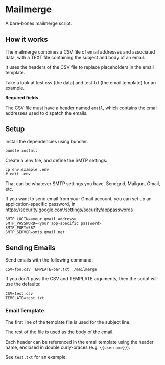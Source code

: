# Mailmerge

A bare-bones mailmerge script.

## How it works

The mailmerge combines a CSV file of email addresses and associated data, with a TEXT file containing
the subject and body of an email.

It uses the headers of the CSV file to replace placeholders in the email template.

Take a look at test.csv (the data) and test.txt (the email template) for an example.

**Required fields**

The CSV file must have a header named `email`, which contains the email addresses used to dispatch
the emails.

## Setup

Install the dependencies using bundler.

```
bundle install
```

Create a .env file, and define the SMTP settings:

```
cp env.example .env
# edit .env
```

That can be whatever SMTP settings you have. Sendgrid, Mailgun, Gmail, etc.

If you want to send email from your Gmail account, you can set up an application-specific password, in
https://security.google.com/settings/security/apppasswords

```
SMTP_LOGIN=<your gmail address>
SMTP_PASSWORD=<your app-specific password>
SMTP_PORT=587
SMTP_SERVER=smtp.gmail.net
```

## Sending Emails

Send emails with the following command:

```
CSV=foo.csv TEMPLATE=bar.txt ./mailmerge
```

If you don't pass the CSV and TEMPLATE arguments, then the script will use the defaults:

```
CSV=test.csv
TEMPLATE=test.txt
```

### Email Template

The first line of the template file is used for the subject line.

The rest of the file is used as the body of the email.

Each header can be referenced in the email template using the header name,
enclosed in double curly-braces (e.g. `{{username}}`).

See `test.txt` for an example.
